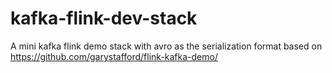 # kafka-flink-dev-stack
A mini kafka flink demo stack with avro as the serialization format based on https://github.com/garystafford/flink-kafka-demo/
